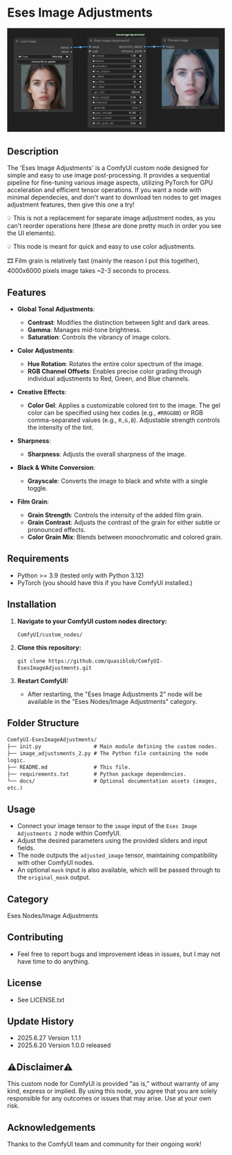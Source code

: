 # Eses Image Adjustments

![Eses Image Adjustments Node Screenshot](docs/image_adjustments.png)

## Description

The 'Eses Image Adjustments' is a ComfyUI custom node designed for simple and easy to use image post-processing. It provides a sequential pipeline for fine-tuning various image aspects, utilizing PyTorch for GPU acceleration and efficient tensor operations. If you want a node with minimal dependecies, and don't want to download ten nodes to get images adjustment features, then give this one a try! 

💡 This is not a replacement for separate image adjustment nodes, as you can't reorder operations here (these are done pretty much in order you see the UI elements). 

💡 This node is meant for quick and easy to use color adjustments. 

🎞️ Film grain is relatively fast (mainly the reason I put this together), 4000x6000 pixels image takes ~2-3 seconds to process.


## Features

* **Global Tonal Adjustments**:
    * **Contrast**: Modifies the distinction between light and dark areas.
    * **Gamma**: Manages mid-tone brightness.
    * **Saturation**: Controls the vibrancy of image colors.

* **Color Adjustments**:
    * **Hue Rotation**: Rotates the entire color spectrum of the image.
    * **RGB Channel Offsets**: Enables precise color grading through individual adjustments to Red, Green, and Blue channels.

* **Creative Effects**:
    * **Color Gel**: Applies a customizable colored tint to the image. The gel color can be specified using hex codes (e.g., `#RRGGBB`) or RGB comma-separated values (e.g., `R,G,B`). Adjustable strength controls the intensity of the tint.

* **Sharpness**:
    * **Sharpness**: Adjusts the overall sharpness of the image.

* **Black & White Conversion**:
    * **Grayscale**: Converts the image to black and white with a single toggle.

* **Film Grain**:
    * **Grain Strength**: Controls the intensity of the added film grain.
    * **Grain Contrast**: Adjusts the contrast of the grain for either subtle or pronounced effects.
    * **Color Grain Mix**: Blends between monochromatic and colored grain.


## Requirements

* Python >= 3.9  (tested only with Python 3.12)
* PyTorch (you should have this if you have ComfyUI installed.)


## Installation

1.  **Navigate to your ComfyUI custom nodes directory:**
    ```
    ComfyUI/custom_nodes/
    ```

2.  **Clone this repository:**
    ```
    git clone https://github.com/quasiblob/ComfyUI-EsesImageAdjustments.git
    ```

3.  **Restart ComfyUI:**
    * After restarting, the "Eses Image Adjustments 2" node will be available in the "Eses Nodes/Image Adjustments" category.



## Folder Structure

```
ComfyUI-EsesImageAdjustments/
├── init.py                 # Main module defining the custom nodes.
├── image_adjustsments_2.py # The Python file containing the node logic.
├── README.md               # This file.
├── requirements.txt        # Python package dependencies.
└── docs/                   # Optional documentation assets (images, etc.)
```


## Usage

* Connect your image tensor to the `image` input of the `Eses Image Adjustments 2` node within ComfyUI.
* Adjust the desired parameters using the provided sliders and input fields.
* The node outputs the `adjusted_image` tensor, maintaining compatibility with other ComfyUI nodes.
* An optional `mask` input is also available, which will be passed through to the `original_mask` output.


## Category

Eses Nodes/Image Adjustments


## Contributing

- Feel free to report bugs and improvement ideas in issues, but I may not have time to do anything.


## License

- See LICENSE.txt


## Update History

* 2025.6.27 Version 1.1.1
* 2025.6.20 Version 1.0.0 released


## ⚠️Disclaimer⚠️

This custom node for ComfyUI is provided "as is," without warranty of any kind, express or implied. By using this node, you agree that you are solely responsible for any outcomes or issues that may arise. Use at your own risk.


## Acknowledgements

Thanks to the ComfyUI team and community for their ongoing work!